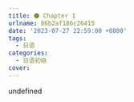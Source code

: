 ```yaml
---
title: ⚫ Chapter 1
urlname: 86b2af186c26415
date: '2023-07-27 22:59:00 +0800'
tags:
  - 日语
categories:
  - 日语初级
cover:
---
```


undefined
